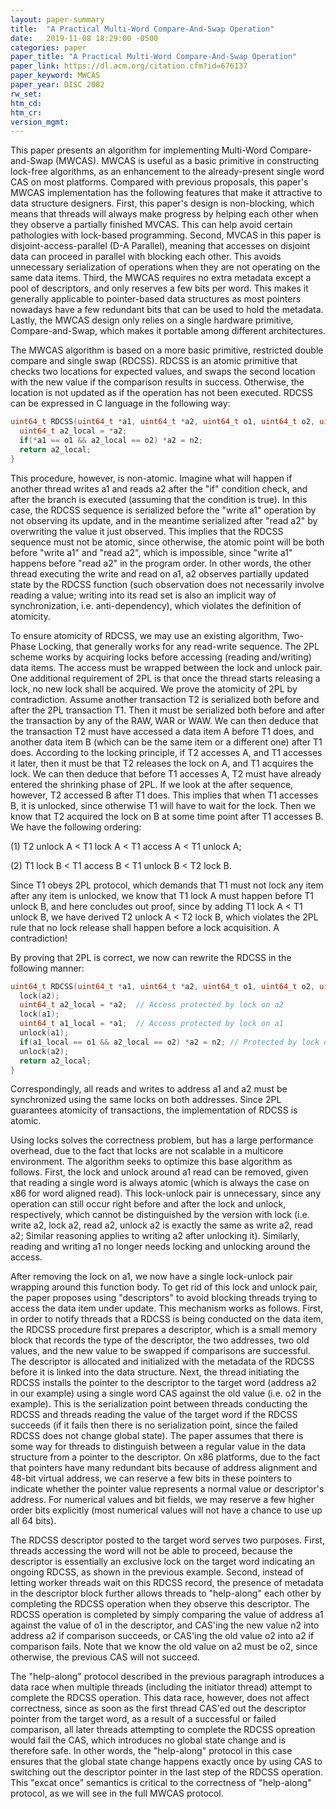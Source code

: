 ```yaml
---
layout: paper-summary
title:  "A Practical Multi-Word Compare-And-Swap Operation"
date:   2019-11-08 18:29:00 -0500
categories: paper
paper_title: "A Practical Multi-Word Compare-And-Swap Operation"
paper_link: https://dl.acm.org/citation.cfm?id=676137
paper_keyword: MWCAS
paper_year: DISC 2002
rw_set:
htm_cd:
htm_cr:
version_mgmt:
---
```


This paper presents an algorithm for implementing Multi-Word Compare-and-Swap (MWCAS). MWCAS is useful as a basic primitive 
in constructing lock-free algorithms, as an enhancement to the already-present single word CAS on most platforms. Compared
with previous proposals, this paper's MWCAS implementation has the following features that make it attractive to data
structure designers. First, this paper's design is non-blocking, which means that threads will always make progress by
helping each other when they observe a partially finished MVCAS. This can help avoid certain pathologies with lock-based
programming. Second, MVCAS in this paper is disjoint-access-parallel (D-A Parallel), meaning that accesses on disjoint data
can proceed in parallel with blocking each other. This avoids unnecessary serialization of operations when they are not 
operating on the same data items. Third, the MWCAS requires no extra metadata except a pool of descriptors, and only reserves 
a few bits per word. This makes it generally applicable to pointer-based data structures as most pointers nowadays have 
a few redundant bits that can be used to hold the metadata. Lastly, the MWCAS design only relies on a single hardware primitive,
Compare-and-Swap, which makes it portable among different architectures.

The MWCAS algorithm is based on a more basic primitive, restricted double compare and single swap (RDCSS). RDCSS is an atomic
primitive that checks two locations for expected values, and swaps the second location with the new value if the comparison
results in success. Otherwise, the location is not updated as if the operation has not been executed. RDCSS can be expressed
in C language in the following way:

```C
uint64_t RDCSS(uint64_t *a1, uint64_t *a2, uint64_t o1, uint64_t o2, uint64_t n2) {
  uint64_t a2_local = *a2;
  if(*a1 == o1 && a2_local == o2) *a2 = n2;
  return a2_local;
}
```

This procedure, however, is non-atomic. Imagine what will happen if another thread writes a1 and reads a2 after the "if"
condition check, and after the branch is executed (assuming that the condition is true). In this case, the RDCSS sequence 
is serialized before the "write a1" operation by not observing its update, and in the meantime serialized after "read a2"
by overwriting the value it just observed. This implies that the RDCSS sequence must not be atomic, since otherwise, the 
atomic point will be both before "write a1" and "read a2", which is impossible, since "write a1" happens before "read a2"
in the program order. In other words, the other thread executing the write and read on a1, a2 observes partially updated 
state by the RDCSS function (such observation does not necessarily involve reading a value; writing into its read set is
also an implicit way of synchronization, i.e. anti-dependency), which violates the definition of atomicity.

To ensure atomicity of RDCSS, we may use an existing algorithm, Two-Phase Locking, that generally works for any read-write 
sequence. The 2PL scheme works by acquiring locks before accessing (reading and/writing) data items. The access must be
wrapped between the lock and unlock pair. One additional requirement of 2PL is that once the thread starts releasing a 
lock, no new lock shall be acquired. We prove the atomicity of 2PL by contradiction. Assume another transaction T2 is 
serialized both before and after the 2PL transaction T1. Then it must be serialized both before and after the transaction 
by any of the RAW, WAR or WAW. We can then deduce that the transaction T2 must have accessed a data item A before T1 does,
and another data item B (which can be the same item or a different one) after T1 does. According to the locking principle,
if T2 accesses A, and T1 accesses it later, then it must be that T2 releases the lock on A, and T1 acquires the lock. 
We can then deduce that before T1 accesses A, T2 must have already entered the shrinking phase of 2PL. If we look at the after
sequence, however, T2 accessed B after T1 does. This implies that when T1 accesses B, it is unlocked, since otherwise
T1 will have to wait for the lock. Then we know that T2 acquired the lock on B at some time point after T1 accesses B.
We have the following ordering: 

(1) T2 unlock A < T1 lock A < T1 access A < T1 unlock A; 

(2) T1 lock B < T1 access B < T1 unlock B < T2 lock B. 

Since T1 obeys 2PL protocol, which demands that T1 must not lock any item after any item is unlocked, we know that 
T1 lock A must happen before T1 unlock B, and here concludes out proof, since by adding T1 lock A < T1 unlock B,
we have derived T2 unlock A < T2 lock B, which violates the 2PL rule that no lock release shall happen before a lock
acquisition. A contradiction!

By proving that 2PL is correct, we now can rewrite the RDCSS in the following manner:

```C
uint64_t RDCSS(uint64_t *a1, uint64_t *a2, uint64_t o1, uint64_t o2, uint64_t n2) {
  lock(a2);
  uint64_t a2_local = *a2;  // Access protected by lock on a2
  lock(a1);
  uint64_t a1_local = *a1;  // Access protected by lock on a1
  unlock(a1);
  if(a1_local == o1 && a2_local == o2) *a2 = n2; // Protected by lock on a2
  unlock(a2);
  return a2_local;
}
```

Correspondingly, all reads and writes to address a1 and a2 must be synchronized using the same locks on both addresses.
Since 2PL guarantees atomicity of transactions, the implementation of RDCSS is atomic.

Using locks solves the correctness problem, but has a large performance overhead, due to the fact that locks are not 
scalable in a multicore environment. The algorithm seeks to optimize this base algorithm as follows. First, the lock
and unlock around a1 read can be removed, given that reading a single word is always atomic (which is always the case
on x86 for word aligned read). This lock-unlock pair is unnecessary, since any operation can still occur right before
and after the lock and unlock, respectively, which cannot be distinguished by the version with lock (i.e. write a2, lock a2,
read a2, unlock a2 is exactly the same as write a2, read a2; Similar reasoning applies to writing a2 after unlocking it).
Similarly, reading and writing a1 no longer needs locking and unlocking around the access.

After removing the lock on a1, we now have a single lock-unlock pair wrapping around this function body. To get rid of this
lock and unlock pair, the paper proposes using "descriptors" to avoid blocking threads trying to access the data item
under update. This mechanism works as follows. First, in order to notify threads that a RDCSS is being conducted on the 
data item, the RDCSS procedure first prepares a descriptor, which is a small memory block that records the type
of the descriptor, the two addresses, two old values, and the new value to be swapped if comparisons are successful. The 
descriptor is allocated and initialized with the metadata of the RDCSS before it is linked into the data structure.
Next, the thread initiating the RDCSS installs the pointer to the descriptor to the target word (address a2 in our example) 
using a single word CAS against the old value (i.e. o2 in the example). This is the serialization point between threads
conducting the RDCSS and threads reading the value of the target word if the RDCSS succeeds (if it fails then there is no 
serialization point, since the failed RDCSS does not change global state). The paper assumes that there is some way
for threads to distinguish between a regular value in the data structure from a pointer to the descriptor. On x86 platforms,
due to the fact that pointers have many redundant bits because of address alignment and 48-bit virtual address, we can 
reserve a few bits in these pointers to indicate whether the pointer value represents a normal value or descriptor's address.
For numerical values and bit fields, we may reserve a few higher order bits explicitly (most numerical values will not 
have a chance to use up all 64 bits). 

The RDCSS descriptor posted to the target word serves two purposes. First, threads accessing the word will not be able to
proceed, because the descriptor is essentially an exclusive lock on the target word indicating an ongoing RDCSS, as shown
in the previous example. Second, instead of letting worker threads wait on this RDCSS record, the presence of metadata in
the descriptor block further allows threads to "help-along" each other by completing the RDCSS operation when they observe
this descriptor. The RDCSS operation is completed by simply comparing the value of address a1 against the value of o1 in
the descriptor, and CAS'ing the new value n2 into address a2 if comparison succeeds, or CAS'ing the old value o2 into a2
if comparison fails. Note that we know the old value on a2 must be o2, since otherwise, the previous CAS will not succeed.

The "help-along" protocol described in the previous paragraph introduces a data race when multiple threads (including
the initiator thread) attempt to complete the RDCSS operation. This data race, however, does not affect correctness,
since as soon as the first thread CAS'ed out the descriptor pointer from the target word, as a result of a successful 
or failed comparison, all later threads attempting to complete the RDCSS opreation would fail the CAS, which introduces
no global state change and is therefore safe. In other words, the "help-along" protocol in this case ensures that the 
global state change happens exactly once by using CAS to switching out the descriptor pointer in the last step of the 
RDCSS operation. This "excat once" semantics is critical to the correctness of "help-along" protocol, as we will see
in the full MWCAS protocol.